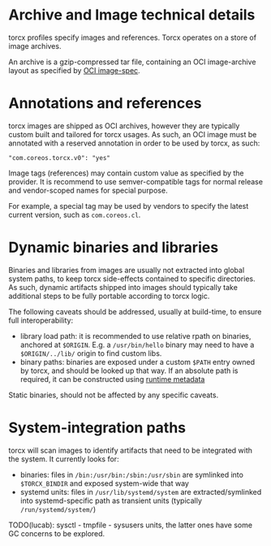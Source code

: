 # Archive and Image technical details

torcx profiles specify images and references. Torcx operates on a store of 
image archives.

An archive is a gzip-compressed tar file, containing an OCI image-archive layout as specified by [OCI image-spec][image-layout].

[image-layout]: https://github.com/opencontainers/image-spec/blob/master/image-layout.md

# Annotations and references

torcx images are shipped as OCI archives, however they are typically custom built and tailored for torcx usages.
As such, an OCI image must be annotated with a reserved annotation in order to be used by torcx, as such:

```
"com.coreos.torcx.v0": "yes"
```

Image tags (references) may contain custom value as specified by the provider.
It is recommend to use semver-compatible tags for normal release and vendor-scoped names for special purpose.

For example, a special tag may be used by vendors to specify the latest current version, such as `com.coreos.cl`.

# Dynamic binaries and libraries

Binaries and libraries from images are usually not extracted into global system paths, to keep torcx side-effects contained to specific directories.
As such, dynamic artifacts shipped into images should typically take additional steps to be fully portable according to torcx logic.

The following caveats should be addressed, usually at build-time, to ensure full interoperability:
* library load path: it is recommended to use relative rpath on binaries, anchored at `$ORIGIN`. E.g. a `/usr/bin/hello` binary may need to have a `$ORIGIN/../lib/` origin to find custom libs.
* binary paths: binaries are exposed under a custom `$PATH` entry owned by torcx, and should be looked up that way. If an absolute path is required, it can be constructed using [runtime metadata][torcx-paths]

Static binaries, should not be affected by any specific caveats.

[torcx-paths]: https://github.com/coreos/torcx/blob/master/Documentation/design/paths.md

# System-integration paths

torcx will scan images to identify artifacts that need to be integrated with the system.
It currently looks for:
* binaries: files in `/bin:/usr/bin:/sbin:/usr/sbin` are symlinked into `$TORCX_BINDIR` and exposed system-wide that way
* systemd units: files in `/usr/lib/systemd/system` are extracted/symlinked into systemd-specific path as transient units (typically `/run/systemd/system/`)

TODO(lucab): sysctl - tmpfile - sysusers units, the latter ones have some GC concerns to be explored.
